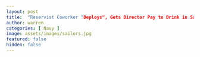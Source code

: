 ```yaml
---
layout: post
title:  "Reservist Coworker "Deploys", Gets Director Pay to Drink in San Diego
author: warren
categories: [ Navy ]
image: assets/images/sailors.jpg
featured: false
hidden: false
---
```

